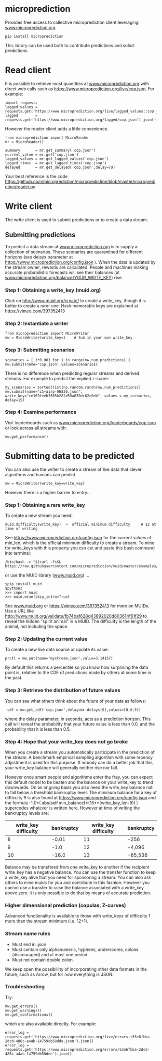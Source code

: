 # microprediction

Provides free access to collective microprediction client leveraging www.microprediction.org 

    pip install microprediction 
    
This library can be used both to contribute predictions and solicit predictions. 
    
# Read client

It is possible to retrieve most quantities at www.microprediction.org with direct web calls such as https://www.microprediction.org/live/cop.json. For example:

    import requests
    lagged_values = requests.get('https://www.microprediction.org/live/lagged_values::cop.json').json()
    lagged        = requests.get('https://www.microprediction.org/lagged/cop.json').json()

However the reader client adds a little convenience. 

    from microprediction import MicroReader
    mr = MicroReader()
 
    summary       = mr.get_summary('cop.json')
    current_value = mr.get('cop.json')
    lagged_values = mr.get_lagged_values('cop.json') 
    lagged_times  = mr.get_lagged_times('cop.json')
    delayed       = mr.get_delayed('cop.json',delay=70)
    
Your best reference is the code https://github.com/microprediction/microprediction/blob/master/microprediction/reader.py 
    
# Write client

The write client is used to submit predictions or to create a data stream. 

## Submitting predictions 

To predict a data stream at www.microprediction.org is to supply a collection of scenarios. These scenarios are quarantined for different horizons (see delays parameter at https://www.microprediction.org/config.json ). When
the data is updated by the stream owner, rewards are calculated. People and machines making accurate probabilistic forecasts will see their balances (at www.microprediction.org/balance/YOUR_WRITE_KEY)
rise. 

### Step 1: Obtaining a write_key (muid.org)

Click on http://www.muid.org/create/ to create a write_key, though it is better to create a rarer one. Hash memorable keys are explained at https://vimeo.com/397352413   
    

### Step 2: Instantiate a writer 

    from microprediction import MicroWriter
    mw = MicroWriter(write_key=)    # Sub in your own write_key 
    
### Step 3: Submitting scenarios 
    
    scenarios = [ i*0.001 for i in range(mw.num_predictions) ] 
    mw.submit(name='cop.json',values=scenarios)    

There is no difference when predicting regular streams and derived streams. For example to predict the implied z-score: 

    my_scenarios = sorted(list(np.random.randn(mw.num_predictions))
    mw.submit(name="z1~airp-06820.json", write_key="ce169feeb3565b282d50a850dc62e0db", values = my_scenarios, delay=15)

### Step 4: Examine performance 

Visit leaderboards such as www.microprediction.org/leaderboards/cop.json or look across all streams with:

    mw.get_performance()

# Submitting data to be predicted

You can also use the writer to create a stream of live data that clever algorithms and humans can predict. 

    mw = MicroWriter(write_key=write_key)

However there is a higher barrier to entry...

### Step 1: Obtaining a rare write_key

To create a new stream you need:

    muid.difficulty(write_key)  >  official minimum difficulty     # 12 at time of writing

See https://www.microprediction.org/config.json for the current values of min_len, which is the official minimum difficulty to create a stream. 
To mine for write_keys with this property you can cut and paste this bash command into terminal:

    /bin/bash -c "$(curl -fsSL https://raw.githubusercontent.com/microprediction/muid/master/examples/mine_from_venv.sh)"

or use the MUID library (www.muid.org) ...
    
    $pip install muid
    $python3
    >>> import muid
    >>> muid.mine(skip_intro=True)
    
See www.muid.org or https://vimeo.com/397352413 for more on MUIDs. Use a URL like http://www.muid.org/validate/fb74baf628d43892020d803614f91f29 to 
reveal the hidden "spirit animal" in a MUID. The difficulty is the length of the animal, not including the space.     

### Step 2: Updating the current value 

To create a new live data source or update its value:

    prctl = mw.put(name='mystream.json',value=3.14157) 

By default this returns a percentile so you know how surprising the data point is, relative to the CDF of predictions
made by others at some time in the past.   

### Step 3: Retrieve the distribution of future values

You can see what others think about the future of your data as follows:

     cdf = mw.get_cdf('cop.json',delay=mr.delays[0],values=[0,0.5])
     
where the delay parameter, in seconds, acts as a prediction horizon. This call will reveal the probability that your future value is less than 0.0, and the probability that it is 
less than 0.5. 
         
### Step 4: Hope that your write_key does not go broke 

When you create a stream you automatically participate in the prediction of the stream. A benchmark empirical sampling algorithm with some recency adjustment is used for this
purpose. If nobody can do a better job that this, your write_key balance will generally neither rise nor fall.  

However once smart people and algorithms enter the fray, you can expect this default model to be beaten and the balance on your write_key to trend downwards. 
On an ongoing basis you also need the write_key balance not to fall below a threshold bankruptcy level. The minimum balance for a key of difficulty 9 is also found at https://www.microprediction.org/config.json and the formula
 -1.0*( abs(self.min_balance)*(16**(write_key_len-9)) ) supercedes whatever is written here. However at time of writing the bankruptcy levels are:

|  write_key difficulty   |  bankruptcy         |  write_key difficulty   |  bankruptcy         |
|-------------------------|---------------------|-------------------------|---------------------|
|  8                      |  -0.01              |     11                  |   -256              |
|  9                      |  -1.0               |     12                  |   -4,096            |
| 10                      |  -16.0              |     13                  |   -65,536           |
       
Balance may be transfered from one write_key to another if the recipient write_key has a negative balance. You can use the transfer function to keep
a write_key alive that you need for sponsoring a stream. You can also ask others to mine muids for you and contribute in this fashion. However you cannot use a transfer to 
raise the balance associated with a write_key above zero. It is only possible to do that by means of accurate prediction. 

### Higher dimensional prediction (copulas, Z-curves)

Advanced functionality is available to those with write_keys of difficulty 1 more than the stream minimum (i.e. 12+1). 
         
### Stream name rules 

 - Must end in .json  
 - Must contain only alphanumeric, hyphens, underscores, colons (discouraged) and at most one period.
 - Must not contain double colon. 

We keep open the possiblility of incorporating other data formats in the future, such as Arrow, but for now everything is JSON. 
         
### Troubleshooting 

Try:
    
    mw.get_errors()
    mw.get_warnings()
    me.get_confirmations()
    
which are also available directly. For example:

    error_log = requests.get('https://www.microprediction.org/live/errors::53e6fbba-2dcd-486c-a4ab-14759db58dde.json').json()
    error_log = requests.get('https://www.microprediction.org/errors/53e6fbba-2dcd-486c-a4ab-14759db58dde').json()
    
 
